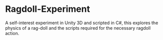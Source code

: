 # Ragdoll-Experiment
A self-interest experiment in Unity 3D and scripted in C#, this explores the physics of a rag-doll and the scripts required for the necessary ragdoll action.
